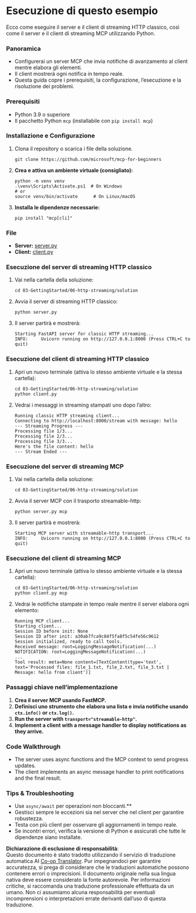 <!--
CO_OP_TRANSLATOR_METADATA:
{
  "original_hash": "4c4da5949611d91b06d8a5d450aae8d6",
  "translation_date": "2025-06-13T02:01:28+00:00",
  "source_file": "03-GettingStarted/06-http-streaming/solution/python/README.md",
  "language_code": "it"
}
-->
# Esecuzione di questo esempio

Ecco come eseguire il server e il client di streaming HTTP classico, così come il server e il client di streaming MCP utilizzando Python.

### Panoramica

- Configurerai un server MCP che invia notifiche di avanzamento al client mentre elabora gli elementi.
- Il client mostrerà ogni notifica in tempo reale.
- Questa guida copre i prerequisiti, la configurazione, l’esecuzione e la risoluzione dei problemi.

### Prerequisiti

- Python 3.9 o superiore
- Il pacchetto Python `mcp` (installabile con `pip install mcp`)

### Installazione e Configurazione

1. Clona il repository o scarica i file della soluzione.

   ```pwsh
   git clone https://github.com/microsoft/mcp-for-beginners
   ```

1. **Crea e attiva un ambiente virtuale (consigliato):**

   ```pwsh
   python -m venv venv
   .\venv\Scripts\Activate.ps1  # On Windows
   # or
   source venv/bin/activate      # On Linux/macOS
   ```

1. **Installa le dipendenze necessarie:**

   ```pwsh
   pip install "mcp[cli]"
   ```

### File

- **Server:** [server.py](../../../../../../03-GettingStarted/06-http-streaming/solution/python/server.py)
- **Client:** [client.py](../../../../../../03-GettingStarted/06-http-streaming/solution/python/client.py)

### Esecuzione del server di streaming HTTP classico

1. Vai nella cartella della soluzione:

   ```pwsh
   cd 03-GettingStarted/06-http-streaming/solution
   ```

2. Avvia il server di streaming HTTP classico:

   ```pwsh
   python server.py
   ```

3. Il server partirà e mostrerà:

   ```
   Starting FastAPI server for classic HTTP streaming...
   INFO:     Uvicorn running on http://127.0.0.1:8000 (Press CTRL+C to quit)
   ```

### Esecuzione del client di streaming HTTP classico

1. Apri un nuovo terminale (attiva lo stesso ambiente virtuale e la stessa cartella):

   ```pwsh
   cd 03-GettingStarted/06-http-streaming/solution
   python client.py
   ```

2. Vedrai i messaggi in streaming stampati uno dopo l’altro:

   ```text
   Running classic HTTP streaming client...
   Connecting to http://localhost:8000/stream with message: hello
   --- Streaming Progress ---
   Processing file 1/3...
   Processing file 2/3...
   Processing file 3/3...
   Here's the file content: hello
   --- Stream Ended ---
   ```

### Esecuzione del server di streaming MCP

1. Vai nella cartella della soluzione:  
   ```pwsh
   cd 03-GettingStarted/06-http-streaming/solution
   ```  
2. Avvia il server MCP con il trasporto streamable-http:  
   ```pwsh
   python server.py mcp
   ```  
3. Il server partirà e mostrerà:  
   ```
   Starting MCP server with streamable-http transport...
   INFO:     Uvicorn running on http://127.0.0.1:8000 (Press CTRL+C to quit)
   ```

### Esecuzione del client di streaming MCP

1. Apri un nuovo terminale (attiva lo stesso ambiente virtuale e la stessa cartella):  
   ```pwsh
   cd 03-GettingStarted/06-http-streaming/solution
   python client.py mcp
   ```  
2. Vedrai le notifiche stampate in tempo reale mentre il server elabora ogni elemento:  
   ```
   Running MCP client...
   Starting client...
   Session ID before init: None
   Session ID after init: a30ab7fca9c84f5fa8f5c54fe56c9612
   Session initialized, ready to call tools.
   Received message: root=LoggingMessageNotification(...)
   NOTIFICATION: root=LoggingMessageNotification(...)
   ...
   Tool result: meta=None content=[TextContent(type='text', text='Processed files: file_1.txt, file_2.txt, file_3.txt | Message: hello from client')]
   ```

### Passaggi chiave nell’implementazione

1. **Crea il server MCP usando FastMCP.**  
2. **Definisci uno strumento che elabora una lista e invia notifiche usando `ctx.info()` or `ctx.log()`.**
3. **Run the server with `transport="streamable-http"`.**
4. **Implement a client with a message handler to display notifications as they arrive.**

### Code Walkthrough
- The server uses async functions and the MCP context to send progress updates.
- The client implements an async message handler to print notifications and the final result.

### Tips & Troubleshooting

- Use `async/await` per operazioni non bloccanti.**  
- Gestisci sempre le eccezioni sia nel server che nel client per garantire robustezza.  
- Testa con più client per osservare gli aggiornamenti in tempo reale.  
- Se incontri errori, verifica la versione di Python e assicurati che tutte le dipendenze siano installate.

**Dichiarazione di esclusione di responsabilità**:  
Questo documento è stato tradotto utilizzando il servizio di traduzione automatica AI [Co-op Translator](https://github.com/Azure/co-op-translator). Pur impegnandoci per garantire accuratezza, si prega di considerare che le traduzioni automatiche possono contenere errori o imprecisioni. Il documento originale nella sua lingua nativa deve essere considerato la fonte autorevole. Per informazioni critiche, si raccomanda una traduzione professionale effettuata da un umano. Non ci assumiamo alcuna responsabilità per eventuali incomprensioni o interpretazioni errate derivanti dall’uso di questa traduzione.